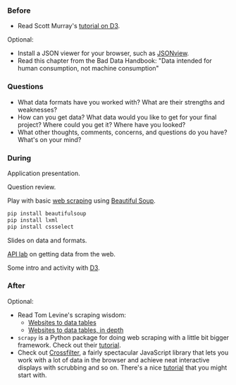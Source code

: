 ### Before

 * Read Scott Murray's [tutorial on D3](http://alignedleft.com/tutorials/d3/).

Optional:

 * Install a JSON viewer for your browser, such as [JSONview](http://jsonview.com/).
 * Read this chapter from the Bad Data Handbook: "Data intended for human consumption, not machine consumption"


### Questions

 * What data formats have you worked with? What are their strengths and weaknesses?
 * How can you get data? What data would you like to get for your final project? Where could you get it? Where have you looked?
 * What other thoughts, comments, concerns, and questions do you have? What's on your mind?


### During

Application presentation.

Question review.

Play with basic [web scraping](scrape.py) using [Beautiful Soup](http://www.crummy.com/software/BeautifulSoup/bs4/doc/).

```bash
pip install beautifulsoup
pip install lxml
pip install cssselect
```

Slides on data and formats.

[API lab](lab_API.md) on getting data from the web.

Some intro and activity with [D3](http://d3js.org/).


### After

Optional:

 * Read Tom Levine's scraping wisdom:
     * [Websites to data tables](http://dada.pink/dada/web-sites-to-data-tables/)
	 * [Websites to data tables, in depth](http://dada.pink/dada/web-sites-to-data-tables-in-depth/)
 * `scrapy` is a Python package for doing web scraping with a little bit bigger framework. Check out their [tutorial](http://doc.scrapy.org/en/latest/intro/tutorial.html).
 * Check out [Crossfilter](http://square.github.io/crossfilter/), a
   fairly spectacular JavaScript library that lets you work with a lot
   of data in the browser and achieve neat interactive displays with
   scrubbing and so on. There's a nice
   [tutorial](http://blog.rusty.io/2012/09/17/crossfilter-tutorial/)
   that you might start with.
